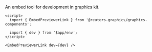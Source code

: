 An embed tool for development in graphics kit.

```svelte
<script>
  import { EmbedPreviewerLink } from '@reuters-graphics/graphics-components';

  import { dev } from '$app/env';
</script>

<EmbedPreviewerLink dev={dev} />
```
